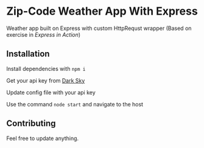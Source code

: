 Zip-Code Weather App With Express
=========

Weather app built on Express with custom HttpRequst wrapper
(Based on exercise in *Express in Action*)

## Installation
  
  Install dependencies with ```npm i```
  
  Get your api key from [Dark Sky](https://darksky.net)
  
  Update config file with your api key

  Use the command ```node start``` and navigate to the host


## Contributing

Feel free to update anything.
